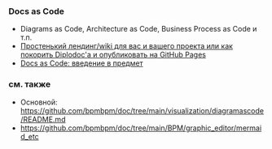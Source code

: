 ### Docs as Code  
- Diagrams as Code, Architecture as Code, Business Process as Code и т.п.
- [Простенький лендинг/wiki для вас и вашего проекта или как покорить Diplodoc'а и опубликовать на GitHub Pages](https://habr.com/ru/articles/936508/)
- [Docs as Code: введение в предмет](https://habr.com/ru/companies/plesk/articles/555110/)
### см. также
- Основной: https://github.com/bpmbpm/doc/tree/main/visualization/diagramascode/README.md 
- https://github.com/bpmbpm/doc/tree/main/BPM/graphic_editor/mermaid_etc

